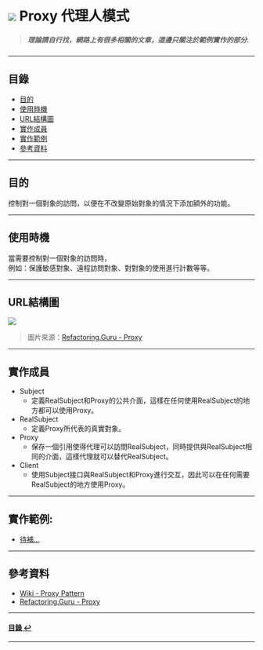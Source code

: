 # ![](https://drive.google.com/uc?id=10INx5_pkhMcYRdx_OO4rXNXxcsvPtBYq) Proxy 代理人模式  
> ##### 理論請自行找，網路上有很多相關的文章，這邊只關注於範例實作的部分.

---

<!--ts-->
## 目錄
* [目的](#目的)
* [使用時機](#使用時機)
* [URL結構圖](#url結構圖)
* [實作成員](#實作成員)
* [實作範例](#實作範例)
* [參考資料](#參考資料)
<!--te-->

---

## 目的
控制對一個對象的訪問，以便在不改變原始對象的情況下添加額外的功能。

---

## 使用時機
當需要控制對一個對象的訪問時，<br>
例如：保護敏感對象、遠程訪問對象、對對象的使用進行計數等等。

---

## URL結構圖
![](https://drive.google.com/uc?id=1bX1KD9Q9Pm7503ngV6eVaIIPEv7GTRPm)
> 圖片來源：[Refactoring.Guru - Proxy](https://refactoring.guru/design-patterns/proxy)

---

## 實作成員
* Subject
  * 定義RealSubject和Proxy的公共介面，這樣在任何使用RealSubject的地方都可以使用Proxy。
* RealSubject
  * 定義Proxy所代表的真實對象。
* Proxy
  * 保存一個引用使得代理可以訪問RealSubject，同時提供與RealSubject相同的介面，這樣代理就可以替代RealSubject。
* Client
  * 使用Subject接口與RealSubject和Proxy進行交互，因此可以在任何需要RealSubject的地方使用Proxy。

---

## 實作範例:
- [待補...]() 

---

## 參考資料
* [Wiki - Proxy Pattern](https://en.wikipedia.org/wiki/Proxy_pattern) <br>
* [Refactoring.Guru - Proxy](https://refactoring.guru/design-patterns/proxy) <br>

---

<!--ts-->
#### [目錄 ↩](#目錄)
<!--te-->
---
